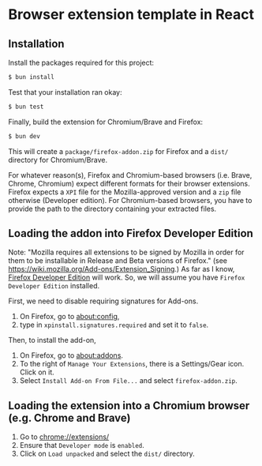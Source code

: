# Browser extension template in React

## Installation

Install the packages required for this project:

```bash
$ bun install
```

Test that your installation ran okay:

```bash
$ bun test
```

Finally, build the extension for Chromium/Brave and Firefox:

```bash
$ bun dev
```

This will create a `package/firefox-addon.zip` for Firefox and a `dist/` directory for Chromium/Brave.

For whatever reason(s), Firefox and Chromium-based browsers (i.e. Brave, Chrome, Chromium) expect different formats for their browser extensions. Firefox expects a `XPI` file for the Mozilla-approved version and a `zip` file otherwise (Developer edition). For Chromium-based browsers, you have to provide the path to the directory containing your extracted files.

## Loading the addon into Firefox Developer Edition

Note: "Mozilla requires all extensions to be signed by Mozilla in order for them to be installable in Release and Beta versions of Firefox." (see https://wiki.mozilla.org/Add-ons/Extension_Signing.) As far as I know, [Firefox Developer Edition](https://www.mozilla.org/en-US/firefox/developer/) will work. So, we will assume you have `Firefox Developer Edition` installed.

First, we need to disable requiring signatures for Add-ons.

1. On Firefox, go to [about:config](about:config),
2. type in `xpinstall.signatures.required` and set it to `false`.

Then, to install the add-on,

1. On Firefox, go to [about:addons](about:addons).
2. To the right of `Manage Your Extensions`, there is a Settings/Gear icon. Click on it.
3. Select `Install Add-on From File...` and select `firefox-addon.zip`.

## Loading the extension into a Chromium browser (e.g. Chrome and Brave)

1. Go to [chrome://extensions/](chrome://extensions/)
2. Ensure that `Developer mode` is `enabled`.
3. Click on `Load unpacked` and select the `dist/` directory.
